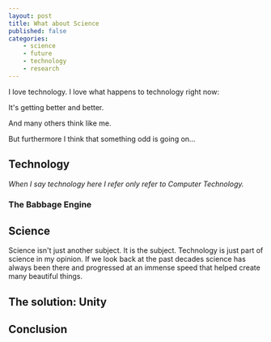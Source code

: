 ```yaml
---
layout: post
title: What about Science
published: false
categories: 
    - science
    - future
    - technology
    - research
---
```


I love technology. I love what happens to technology right now:

It's getting better and better.

And many others think like me.

But furthermore I think that something odd is going on…

## Technology

*When I say technology here I refer only refer to Computer Technology.*

### The Babbage Engine

## Science

Science isn't just another subject. It is the subject. Technology is just part of science in my opinion. If we look back at the past decades science has always been there and progressed at an immense speed that helped create many beautiful things.

## The solution: Unity



## Conclusion
